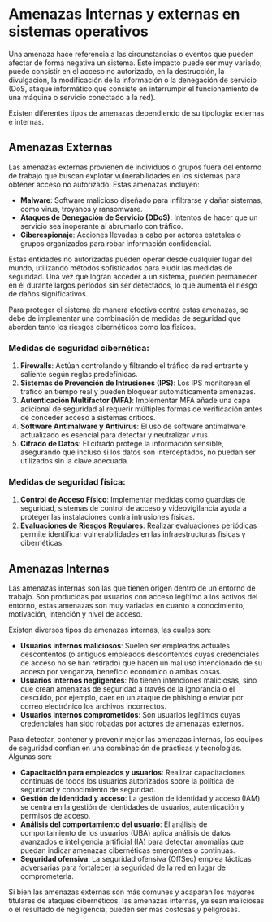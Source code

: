 # Amenazas Internas y externas en sistemas operativos
Una amenaza hace referencia a las circunstancias o eventos que pueden afectar de forma negativa un sistema. Este impacto puede ser muy variado, puede consistir en el acceso no autorizado, en la destrucción, la divulgación, la modificación de la información o la denegación de servicio (DoS, ataque informático que consiste en interrumpir el funcionamiento de una máquina o servicio conectado a la red).

Existen diferentes tipos de amenazas dependiendo de su tipología: externas e internas.

## Amenazas Externas

Las amenazas externas provienen de individuos o grupos fuera del entorno de trabajo que buscan explotar vulnerabilidades en los sistemas para obtener acceso no autorizado. Estas amenazas incluyen:

- **Malware**: Software malicioso diseñado para infiltrarse y dañar sistemas, como virus, troyanos y ransomware.
- **Ataques de Denegación de Servicio (DDoS)**: Intentos de hacer que un servicio sea inoperante al abrumarlo con tráfico.
- **Ciberespionaje**: Acciones llevadas a cabo por actores estatales o grupos organizados para robar información confidencial.

Estas entidades no autorizadas pueden operar desde cualquier lugar del mundo, utilizando métodos sofisticados para eludir las medidas de seguridad. Una vez que logran acceder a un sistema, pueden permanecer en él durante largos períodos sin ser detectados, lo que aumenta el riesgo de daños significativos.

Para proteger el sistema de manera efectiva contra estas amenazas, se debe de implementar una combinación de medidas de seguridad que aborden tanto los riesgos cibernéticos como los físicos.

### Medidas de seguridad cibernética:
1. **Firewalls**: Actúan controlando y filtrando el tráfico de red entrante y saliente según reglas predefinidas.
2. **Sistemas de Prevención de Intrusiones (IPS)**: Los IPS monitorean el tráfico en tiempo real y pueden bloquear automáticamente amenazas.
3. **Autenticación Multifactor (MFA)**: Implementar MFA añade una capa adicional de seguridad al requerir múltiples formas de verificación antes de conceder acceso a sistemas críticos.
4. **Software Antimalware y Antivirus**: El uso de software antimalware actualizado es esencial para detectar y neutralizar virus.
5. **Cifrado de Datos**: El cifrado protege la información sensible, asegurando que incluso si los datos son interceptados, no puedan ser utilizados sin la clave adecuada.

### Medidas de seguridad física:
1. **Control de Acceso Físico**: Implementar medidas como guardias de seguridad, sistemas de control de acceso y videovigilancia ayuda a proteger las instalaciones contra intrusiones físicas.
2. **Evaluaciones de Riesgos Regulares**: Realizar evaluaciones periódicas permite identificar vulnerabilidades en las infraestructuras físicas y cibernéticas.

## Amenazas Internas

Las amenazas internas son las que tienen origen dentro de un entorno de trabajo. Son producidas por usuarios con acceso legítimo a los activos del entorno, estas amenazas son muy variadas en cuanto a conocimiento, motivación, intención y nivel de acceso.

Existen diversos tipos de amenazas internas, las cuales son:

- **Usuarios internos maliciosos**: Suelen ser empleados actuales descontentos (o antiguos empleados descontentos cuyas credenciales de acceso no se han retirado) que hacen un mal uso intencionado de su acceso por venganza, beneficio económico o ambas cosas.
- **Usuarios internos negligentes**: No tienen intenciones maliciosas, sino que crean amenazas de seguridad a través de la ignorancia o el descuido, por ejemplo, caer en un ataque de phishing o enviar por correo electrónico los archivos incorrectos.
- **Usuarios internos comprometidos**: Son usuarios legítimos cuyas credenciales han sido robadas por actores de amenazas externos.

Para detectar, contener y prevenir mejor las amenazas internas, los equipos de seguridad confían en una combinación de prácticas y tecnologías. Algunas son:

- **Capacitación para empleados y usuarios**: Realizar capacitaciones continuas de todos los usuarios autorizados sobre la política de seguridad y conocimiento de seguridad.
- **Gestión de identidad y acceso**: La gestión de identidad y acceso (IAM) se centra en la gestión de identidades de usuarios, autenticación y permisos de acceso.
- **Análisis del comportamiento del usuario**: El análisis de comportamiento de los usuarios (UBA) aplica análisis de datos avanzados e inteligencia artificial (IA) para detectar anomalías que puedan indicar amenazas cibernéticas emergentes o continuas.
- **Seguridad ofensiva**: La seguridad ofensiva (OffSec) emplea tácticas adversarias para fortalecer la seguridad de la red en lugar de comprometerla.

Si bien las amenazas externas son más comunes y acaparan los mayores titulares de ataques cibernéticos, las amenazas internas, ya sean maliciosas o el resultado de negligencia, pueden ser más costosas y peligrosas.